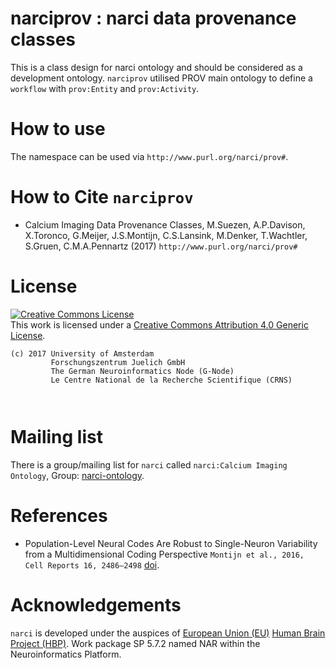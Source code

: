 # narciprov : narci data provenance classes

This is a class design for narci ontology and should be 
considered as a development ontology. `narciprov` utilised
PROV main ontology to define a `workflow` with `prov:Entity`
and `prov:Activity`.

# How to use

The namespace can be used via `http://www.purl.org/narci/prov#`.

# How to Cite `narciprov`

* Calcium Imaging Data Provenance Classes, 
  M.Suezen, A.P.Davison, X.Toronco, G.Meijer, J.S.Montijn, 
  C.S.Lansink, M.Denker, T.Wachtler, S.Gruen, C.M.A.Pennartz (2017)
  `http://www.purl.org/narci/prov#`

# License

<a rel="license" href="http://creativecommons.org/licenses/by/4.0/"><img alt="Creative Commons License" style="border-width:0" src="https://i.creativecommons.org/l/by/4.0/88x31.png" /></a><br />This work is licensed under a <a rel="license" href="http://creativecommons.org/licenses/by/4.0/">Creative Commons Attribution 4.0 Generic License</a>.

```
(c) 2017 University of Amsterdam
         Forschungszentrum Juelich GmbH
         The German Neuroinformatics Node (G-Node)
         Le Centre National de la Recherche Scientifique (CRNS)

        
```

# Mailing list

There is a group/mailing list for `narci` called `narci:Calcium Imaging Ontology`, Group: [narci-ontology](https://groups.google.com/forum/#!forum/narci-ontology).


# References

* Population-Level Neural Codes Are Robust to Single-Neuron 
  Variability from a Multidimensional Coding Perspective
  `Montijn et al., 2016, Cell Reports 16, 2486–2498` [doi](http://dx.doi.org/10.1016/j.celrep.2016.07.065). 

# Acknowledgements

`narci` is developed under the auspices of <a href="http://ec.europa.eu/programmes/horizon2020/en/h2020-section/fet-flagships">European Union (EU)</a>
 <a href="http://www.humanbrainproject.eu/en/">Human Brain Project (HBP)</a>. 
Work package SP 5.7.2 named NAR within the Neuroinformatics Platform.

